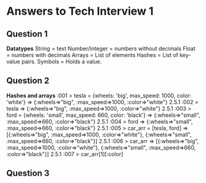 # Answers to Tech Interview 1

## Question 1
**Datatypes**
String = text
Number/Integer = numbers without decimals
Float = numbers with decimals
Arrays = List of elements
Hashes = List of key-value pairs.
Symbols = Holds a value.

## Question 2
**Hashes and arrays**
:001 > tesla = {wheels: 'big', max_speed: 1000, color: 'white'}
 => {:wheels=>"big", :max_speed=>1000, :color=>"white"} 
2.5.1 :002 > tesla
 => {:wheels=>"big", :max_speed=>1000, :color=>"white"} 
2.5.1 :003 > ford = {wheels: 'small', max_speed: 660, color: 'black'}
 => {:wheels=>"small", :max_speed=>660, :color=>"black"} 
2.5.1 :004 > ford
 => {:wheels=>"small", :max_speed=>660, :color=>"black"} 
2.5.1 :005 > car_arr = [tesla, ford]
 => [{:wheels=>"big", :max_speed=>1000, :color=>"white"}, {:wheels=>"small", :max_speed=>660, :color=>"black"}] 
2.5.1 :006 > car_arr
 => [{:wheels=>"big", :max_speed=>1000, :color=>"white"}, {:wheels=>"small", :max_speed=>660, :color=>"black"}] 
2.5.1 :007 > car_arr[1][:color]

## Question 3
